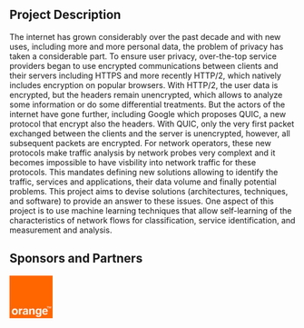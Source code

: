 ## Project Description

The internet has grown considerably over the past decade and with new uses, including more and more personal data, the problem of privacy has taken a considerable part. To ensure user privacy, over-the-top service providers began to use encrypted communications between clients and their servers including HTTPS and more recently HTTP/2, which natively includes encryption on popular browsers. With HTTP/2, the user data is encrypted, but the headers remain unencrypted, which allows to analyze some information or do some differential treatments. But the actors of the internet have gone further, including Google which proposes QUIC, a new protocol that encrypt also the headers. With QUIC, only the very first packet exchanged between the clients and the server is unencrypted, however, all subsequent packets are encrypted. For network operators, these new protocols make traffic analysis by network probes very complext and it becomes impossible to have visbility into network traffic for these protocols. This mandates defining new solutions allowing to identify the traffic, services and applications, their data volume and finally potential problems. This project aims to devise solutions (architectures, techniques, and software) to provide an answer to these issues. One aspect of this project is to use machine learning techniques that allow self-learning of the characteristics of network flows for classification, service identification, and measurement and analysis.

## Sponsors and Partners
<img src="assets/orange-logo.jpg" alt="Orange" width="15%"/>

